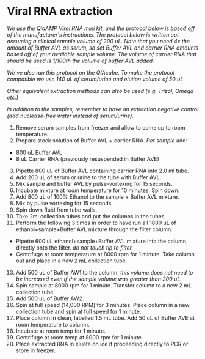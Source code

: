 # Viral RNA extraction

_We use the QiaAMP Viral RNA mini kit, and the protocol below is based off of the manufacturer's instructions. The protocol below is written out assuming a clinical sample volume of 200 uL. Note that you need 4x the amount of Buffer AVL as serum, so set Buffer AVL and carrier RNA amounts based off of your available sample volume. The volume of carrier RNA that should be used is 1/100th the volume of buffer AVL added._

_We've also run this protocol on the QIAcube. To make the protocol compatible we use 140 uL of serum/urine and elution volume of 50 uL_

_Other equivalent extraction methods can also be used (e.g. Trizol, Omega etc.)_

_In addition to the samples, remember to have an extraction negative control (add nuclease-free water instead of serum/urine)._

1.	Remove serum samples from freezer and allow to come up to room temperature.
2.	Prepare stock solution of Buffer AVL + carrier RNA. _Per sample_ add:

  *	800 uL Buffer AVL
  * 8 uL Carrier RNA (previously resuspended in Buffer AVE)

3.	Pipette 800 uL of Buffer AVL containing carrier RNA into 2.0 ml tube.
4.	Add 200 uL of serum or urine to the tube with Buffer AVL.
5.	Mix sample and buffer AVL by pulse-vortexing for 15 seconds.
6.	Incubate mixture at room temperature for 10 minutes. Spin down.
8.	Add 800 uL of 100% Ethanol to the sample + Buffer AVL mixture.
9.	Mix by pulse vortexing for 15 seconds.
10.	Spin down fluid from tube walls.
11.	Take 2ml collection tubes and put the columns in the tubes.
12. Perform the following 3 times in order to have run all 1800 uL of ethanol+sample+Buffer AVL mixture through the filter column.

  * Pipette 600 uL ethanol+sample+Buffer AVL mixture into the column directly onto the filter. _do not touch tip to filter._
  * Centrifuge at room temperature at 8000 rpm for 1 minute. Take column out and place in a new 2 mL collection tube.

13.	Add 500 uL of Buffer AW1 to the column. _this volume does not need to be increased even if the sample volume was greater than 200 uL._
14. Spin sample at 8000 rpm for 1 minute. Transfer column to a new 2 mL collection tube.
15.	Add 500 uL of Buffer AW2.
16.	Spin at full speed (14,000 RPM) for 3 minutes. Place column in a new collection tube and spin at full speed for 1 minute.
17.	Place column in clean, labelled 1.5 mL tube. Add 50 uL of Buffer AVE at room temperature to column.
18.	Incubate at room temp for 1 minute.
19.	Centrifuge at room temp at 8000 rpm for 1 minute.
20.	Place extracted RNA in eluate on ice if proceeding directly to PCR or store in freezer.
